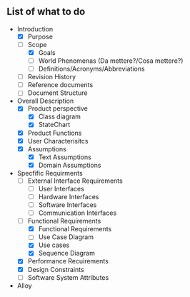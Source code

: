 ## List of what to do

- Introduction
	- [X] Purpose
	- [ ] Scope
		- [X] Goals
		- [ ] World Phenomenas (Da mettere?/Cosa mettere?)
		- [ ] Definitions/Acronyms/Abbreviations
	- [ ] Revision History
	- [ ] Reference documents
	- [ ] Document Structure
- Overall Description
	- [X] Product perspective
		- [X] Class diagram
		- [X] StateChart
	- [X] Product Functions
	- [X] User Characterisitcs
	- [X] Assumptions
		- [X] Text Assumptions
		- [X] Domain Assumptions
- Specfific Requirments
	- [ ] External Interface Requirements
		- [ ] User Interfaces
		- [ ] Hardware Interfaces
		- [ ] Software Interfaces
		- [ ] Communication Interfaces
	- [ ] Functional Requirements
		- [X] Functional Requirements
		- [ ] Use Case Diagram 
		- [X] Use cases
		- [X] Sequence Diagram
	- [X] Performance Recuirements
	- [X] Design Constraints
	- [ ] Software System Attributes
- Alloy
		
		
		
